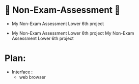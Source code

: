 # 🔷 Non-Exam-Assessment 🔷

* My Non-Exam Assessment Lower 6th project
- My Non-Exam Assessment Lower 6th project
    My Non-Exam Assessment Lower 6th project


# Plan:

* Interface :
    - web browser

